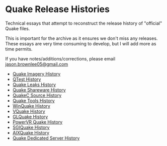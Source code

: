 # Quake Release Histories

Technical essays that attempt to reconstruct the release history of "official" Quake files.

This is important for the archive as it ensures we don't miss any releases. These essays are very time consuming to develop, but I will add more as time permits.

If you have notes/additions/corrections, please email jason.brownlee05@gmail.com

* [Quake Imagery History](history-imagery.md)
* [QTest History](history-qtest.md)
* [Quake Leaks History](history-leaks.md)
* [Quake Shareware History](history-shareware.md)
* [QuakeC Source History](history-progs.md)
* [Quake Tools History](history-tools.md)
* [WinQuake History](history-winquake.md)
* [VQuake History](history-vquake.md)
* [GLQuake History](history-glquake.md)
* [PowerVR Quake History](history-powervr.md)
* [SGIQuake History](history-sgiquake.md)
* [AIXQuake History](history-aixquake.md)
* [Quake Dedicated Server History](history-dedicated.md)
